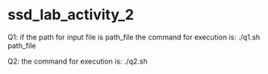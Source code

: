 # ssd_lab_activity_2
Q1: 
if the path for input file is path_file
the command for execution is: ./q1.sh path_file

Q2:
the command for execution is: ./q2.sh
